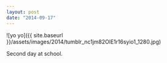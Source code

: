 ```yaml
---
layout: post
date: "2014-09-17"
---
```


![yo yo]({{ site.baseurl }}/assets/images/2014/tumblr_nc1jm82OlE1r16syio1_1280.jpg)

Second day at school.
